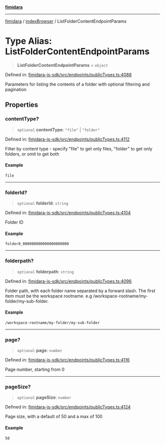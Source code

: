 [**fimidara**](../../README.md)

***

[fimidara](../../modules.md) / [indexBrowser](../README.md) / ListFolderContentEndpointParams

# Type Alias: ListFolderContentEndpointParams

> **ListFolderContentEndpointParams** = `object`

Defined in: [fimidara-js-sdk/src/endpoints/publicTypes.ts:4088](https://github.com/softkave/fimidara/blob/feac071900ab8644442d355e5cb5db9df2f34600/fimidara-js-sdk/src/endpoints/publicTypes.ts#L4088)

Parameters for listing the contents of a folder with optional filtering and pagination

## Properties

### contentType?

> `optional` **contentType**: `"file"` \| `"folder"`

Defined in: [fimidara-js-sdk/src/endpoints/publicTypes.ts:4112](https://github.com/softkave/fimidara/blob/feac071900ab8644442d355e5cb5db9df2f34600/fimidara-js-sdk/src/endpoints/publicTypes.ts#L4112)

Filter by content type - specify "file" to get only files, "folder" to get only folders, or omit to get both

#### Example

```
file
```

***

### folderId?

> `optional` **folderId**: `string`

Defined in: [fimidara-js-sdk/src/endpoints/publicTypes.ts:4104](https://github.com/softkave/fimidara/blob/feac071900ab8644442d355e5cb5db9df2f34600/fimidara-js-sdk/src/endpoints/publicTypes.ts#L4104)

Folder ID

#### Example

```
folder0_000000000000000000000
```

***

### folderpath?

> `optional` **folderpath**: `string`

Defined in: [fimidara-js-sdk/src/endpoints/publicTypes.ts:4096](https://github.com/softkave/fimidara/blob/feac071900ab8644442d355e5cb5db9df2f34600/fimidara-js-sdk/src/endpoints/publicTypes.ts#L4096)

Folder path, with each folder name separated by a forward slash. The first item must be the workspace rootname. e.g /workspace-rootname/my-folder/my-sub-folder.

#### Example

```
/workspace-rootname/my-folder/my-sub-folder
```

***

### page?

> `optional` **page**: `number`

Defined in: [fimidara-js-sdk/src/endpoints/publicTypes.ts:4116](https://github.com/softkave/fimidara/blob/feac071900ab8644442d355e5cb5db9df2f34600/fimidara-js-sdk/src/endpoints/publicTypes.ts#L4116)

Page number, starting from 0

***

### pageSize?

> `optional` **pageSize**: `number`

Defined in: [fimidara-js-sdk/src/endpoints/publicTypes.ts:4124](https://github.com/softkave/fimidara/blob/feac071900ab8644442d355e5cb5db9df2f34600/fimidara-js-sdk/src/endpoints/publicTypes.ts#L4124)

Page size, with a default of 50 and a max of 100

#### Example

```
50
```

